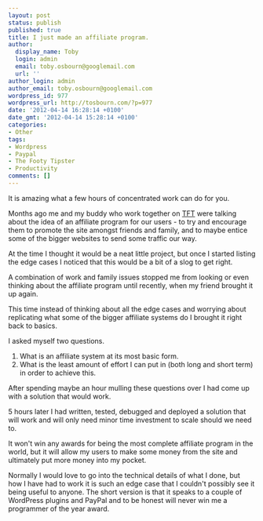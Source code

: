 ```yaml
---
layout: post
status: publish
published: true
title: I just made an affiliate program.
author:
  display_name: Toby
  login: admin
  email: toby.osbourn@googlemail.com
  url: ''
author_login: admin
author_email: toby.osbourn@googlemail.com
wordpress_id: 977
wordpress_url: http://tosbourn.com/?p=977
date: '2012-04-14 16:28:14 +0100'
date_gmt: '2012-04-14 15:28:14 +0100'
categories:
- Other
tags:
- Wordpress
- Paypal
- The Footy Tipster
- Productivity
comments: []
---
```

<p>It is amazing what a few hours of concentrated work can do for you.</p>
<p>Months ago me and my buddy who work together on <a href="http://www.thefootytipster.com">TFT</a> were talking about the idea of an affiliate program for our users - to try and encourage them to promote the site amongst friends and family, and to maybe entice some of the bigger websites to send some traffic our way.</p>
<p>At the time I thought it would be a neat little project, but once I started listing the edge cases I noticed that this would be a bit of a slog to get right.</p>
<p>A combination of work and family issues stopped me from looking or even thinking about the affiliate program until recently, when my friend brought it up again.</p>
<p>This time instead of thinking about all the edge cases and worrying about replicating what some of the bigger affiliate systems do I brought it right back to basics.</p>
<p>I asked myself two questions.</p>
<ol>
<li>What is an affiliate system at its most basic form.</li>
<li>What is the least amount of effort I can put in (both long and short term) in order to achieve this.</li>
</ol>
<p>After spending maybe an hour mulling these questions over I had come up with a solution that would work.</p>
<p>5 hours later I had written, tested, debugged and deployed a solution that will work and will only need minor time investment to scale should we need to.</p>
<p>It won't win any awards for being the most complete affiliate program in the world, but it will allow my users to make some money from the site and ultimately put more money into my pocket.</p>
<p>Normally I would love to go into the technical details of what I done, but how I have had to work it is such an edge case that I couldn't possibly see it being useful to anyone. The short version is that it speaks to a couple of WordPress plugins and PayPal and to be honest will never win me a programmer of the year award.</p>
